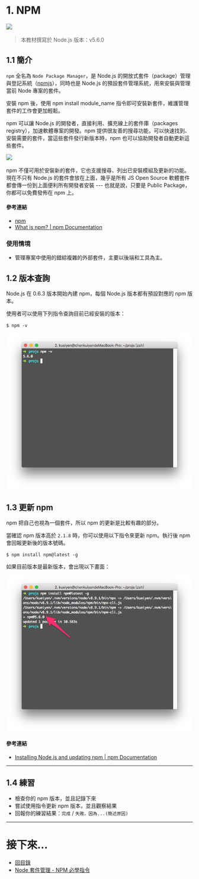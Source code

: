 # 1. NPM

![](/img/npm-logo.png)

> 本教材撰寫於 Node.js 版本：v5.6.0

## 1.1 簡介
`npm` 全名為 `Node Package Manager`，是 Node.js 的開放式套件（package）管理與登記系統（[npmjs](https://www.npmjs.com/)），同時也是 Node.js 的預設套件管理系統，用來安裝與管理當前 Node 專案的套件。

安裝 npm 後，使用 npm install module_name 指令即可安裝新套件，維護管理套件的工作會更加輕鬆。

npm 可以讓 Node.js 的開發者，直接利用、擴充線上的套件庫（packages registry），加速軟體專案的開發。npm 提供很友善的搜尋功能，可以快速找到、安裝需要的套件，當這些套件發行新版本時，npm 也可以協助開發者自動更新這些套件。

![](/img/npm-com.png)

npm 不僅可用於安裝新的套件，它也支援搜尋、列出已安裝模組及更新的功能。現在不只有 Node.js 的套件會放在上面，幾乎是所有 JS Open Source 軟體套件都會傳一份到上面便利所有開發者安裝 --- 也就是說，只要是 Public Package，你都可以免費發佈在 npm 上。

#### 參考連結
- [npm](https://www.npmjs.com/)
- [What is npm? | npm Documentation](https://docs.npmjs.com/getting-started/what-is-npm)

### 使用情境
- 管理專案中使用的錯綜複雜的外部套件，主要以後端和工具為主。

## 1.2 版本查詢
Node.js 在 0.6.3 版本開始內建 npm，每個 Node.js 版本都有預設對應的 npm 版本。

使用者可以使用下列指令查詢目前已經安裝的版本：

```shell
$ npm -v
```
![](../img/npm-version.png)

## 1.3 更新 npm
npm 把自己也視為一個套件，所以 npm 的更新是比較有趣的部分。

當確認 npm 版本高於 `2.1.8` 時，你可以使用以下指令來更新 npm。執行後 npm 會回報更新後的版本號碼。

```shell
$ npm install npm@latest -g
```

如果目前版本是最新版本，會出現以下畫面：

![](../img/npm-update.png)

#### 參考連結
- [Installing Node.js and updating npm | npm Documentation](https://docs.npmjs.com/getting-started/installing-node)

---

## 1.4 練習
- 檢查你的 npm 版本，並且記錄下來
- 嘗試使用指令更新 npm 版本，並且觀察結果
- 回報你的練習結果：`完成` / `失敗，因為...(簡述原因)`

--- 

# 接下來...
- [回目錄](../SUMMARY.md)
- [Node 套件管理 - NPM 必學指令](../npm-commands/index.md)
